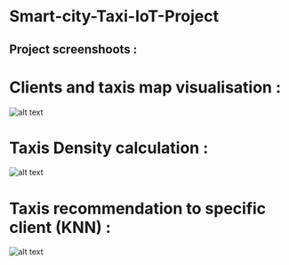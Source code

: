 # Smart-city-Taxi-IoT-Project

## Project screenshoots : 
# Clients and taxis map visualisation : 
![alt text](https://github.com/mekouar-mehdi/Smart-city-Taxi-IoT-Project/blob/main/Screens/client.PNG)

# Taxis Density calculation :
![alt text](https://github.com/mekouar-mehdi/Smart-city-Taxi-IoT-Project/blob/main/Screens/densit%C3%A9.PNG)

# Taxis recommendation to specific client (KNN) : 
![alt text](https://github.com/mekouar-mehdi/Smart-city-Taxi-IoT-Project/blob/main/Screens/knn.PNG)
